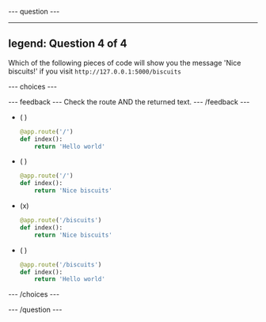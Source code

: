 
--- question ---

---
legend: Question 4 of 4
---

Which of the following pieces of code will show you the message 'Nice biscuits!' if you visit `http://127.0.0.1:5000/biscuits`

--- choices ---

  --- feedback ---
  Check the route AND the returned text.
  --- /feedback ---

- ( )
  ```python
  @app.route('/')
  def index():
      return 'Hello world'
  ```

- ( )
  ```python
  @app.route('/')
  def index():
      return 'Nice biscuits'
  ```

- (x)
  ```python
  @app.route('/biscuits')
  def index():
      return 'Nice biscuits'
  ```

- ( )
  ```python
  @app.route('/biscuits')
  def index():
      return 'Hello world'
  ```

--- /choices ---

--- /question ---
